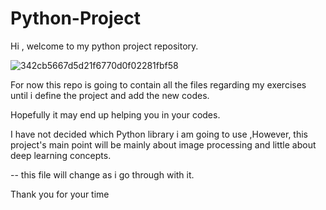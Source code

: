 # Python-Project

Hi , welcome to my python project repository.

   ![342cb5667d5d21f6770d0f02281fbf58](https://user-images.githubusercontent.com/39615077/194693556-d97bfdfd-fd65-4d33-bb41-d4eda9f38b8a.gif)

For now this repo is going to contain all the files regarding my exercises until i define the project and add the new codes.

Hopefully it may end up helping you in your codes.

I have not decided which Python library i am going to use ,However, this project's main point will be mainly about image processing and little about deep learning concepts.

-- this file will change as i go through with it.

Thank you for your time

